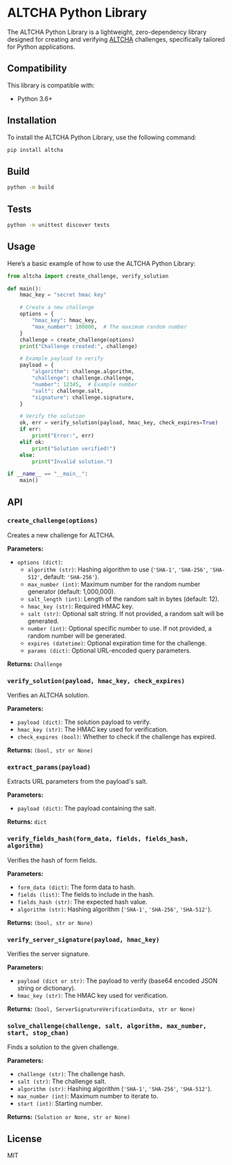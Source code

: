 # ALTCHA Python Library

The ALTCHA Python Library is a lightweight, zero-dependency library designed for creating and verifying [ALTCHA](https://altcha.org) challenges, specifically tailored for Python applications.

## Compatibility

This library is compatible with:

- Python 3.6+

## Installation

To install the ALTCHA Python Library, use the following command:

```sh
pip install altcha
```

## Build

```sh
python -m build
```

## Tests

```sh
python -m unittest discover tests
```

## Usage

Here’s a basic example of how to use the ALTCHA Python Library:

```python
from altcha import create_challenge, verify_solution

def main():
    hmac_key = "secret hmac key"

    # Create a new challenge
    options = {
        "hmac_key": hmac_key,
        "max_number": 100000,  # The maximum random number
    }
    challenge = create_challenge(options)
    print("Challenge created:", challenge)

    # Example payload to verify
    payload = {
        "algorithm": challenge.algorithm,
        "challenge": challenge.challenge,
        "number": 12345,  # Example number
        "salt": challenge.salt,
        "signature": challenge.signature,
    }

    # Verify the solution
    ok, err = verify_solution(payload, hmac_key, check_expires=True)
    if err:
        print("Error:", err)
    elif ok:
        print("Solution verified!")
    else:
        print("Invalid solution.")

if __name__ == "__main__":
    main()
```

## API

### `create_challenge(options)`

Creates a new challenge for ALTCHA.

**Parameters:**

- `options (dict)`:
  - `algorithm (str)`: Hashing algorithm to use (`'SHA-1'`, `'SHA-256'`, `'SHA-512'`, default: `'SHA-256'`).
  - `max_number (int)`: Maximum number for the random number generator (default: 1,000,000).
  - `salt_length (int)`: Length of the random salt in bytes (default: 12).
  - `hmac_key (str)`: Required HMAC key.
  - `salt (str)`: Optional salt string. If not provided, a random salt will be generated.
  - `number (int)`: Optional specific number to use. If not provided, a random number will be generated.
  - `expires (datetime)`: Optional expiration time for the challenge.
  - `params (dict)`: Optional URL-encoded query parameters.

**Returns:** `Challenge`

### `verify_solution(payload, hmac_key, check_expires)`

Verifies an ALTCHA solution.

**Parameters:**

- `payload (dict)`: The solution payload to verify.
- `hmac_key (str)`: The HMAC key used for verification.
- `check_expires (bool)`: Whether to check if the challenge has expired.

**Returns:** `(bool, str or None)`

### `extract_params(payload)`

Extracts URL parameters from the payload's salt.

**Parameters:**

- `payload (dict)`: The payload containing the salt.

**Returns:** `dict`

### `verify_fields_hash(form_data, fields, fields_hash, algorithm)`

Verifies the hash of form fields.

**Parameters:**

- `form_data (dict)`: The form data to hash.
- `fields (list)`: The fields to include in the hash.
- `fields_hash (str)`: The expected hash value.
- `algorithm (str)`: Hashing algorithm (`'SHA-1'`, `'SHA-256'`, `'SHA-512'`).

**Returns:** `(bool, str or None)`

### `verify_server_signature(payload, hmac_key)`

Verifies the server signature.

**Parameters:**

- `payload (dict or str)`: The payload to verify (base64 encoded JSON string or dictionary).
- `hmac_key (str)`: The HMAC key used for verification.

**Returns:** `(bool, ServerSignatureVerificationData, str or None)`

### `solve_challenge(challenge, salt, algorithm, max_number, start, stop_chan)`

Finds a solution to the given challenge.

**Parameters:**

- `challenge (str)`: The challenge hash.
- `salt (str)`: The challenge salt.
- `algorithm (str)`: Hashing algorithm (`'SHA-1'`, `'SHA-256'`, `'SHA-512'`).
- `max_number (int)`: Maximum number to iterate to.
- `start (int)`: Starting number.

**Returns:** `(Solution or None, str or None)`

## License

MIT
